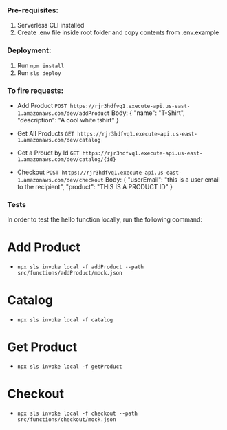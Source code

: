 ### Pre-requisites:

1. Serverless CLI installed
2. Create .env file inside root folder and copy contents from .env.example

### Deployment:

1. Run `npm install`
2. Run `sls deploy`

### To fire requests:

- Add Product
  `POST https://rjr3hdfvq1.execute-api.us-east-1.amazonaws.com/dev/addProduct`
  Body: {
  "name": "T-Shirt",
  "description": "A cool white tshirt"
  }

- Get All Products
  `GET https://rjr3hdfvq1.execute-api.us-east-1.amazonaws.com/dev/catalog`

- Get a Prouct by Id
  `GET https://rjr3hdfvq1.execute-api.us-east-1.amazonaws.com/dev/catalog/{id}`

- Checkout
  `POST https://rjr3hdfvq1.execute-api.us-east-1.amazonaws.com/dev/checkout`
  Body: {
  "userEmail": "this is a user email to the recipient",
  "product": "THIS IS A PRODUCT ID"
  }

### Tests

In order to test the hello function locally, run the following command:

# Add Product

- `npx sls invoke local -f addProduct --path src/functions/addProduct/mock.json`

# Catalog

- `npx sls invoke local -f catalog`

# Get Product

- `npx sls invoke local -f getProduct`

# Checkout

- `npx sls invoke local -f checkout --path src/functions/checkout/mock.json`
